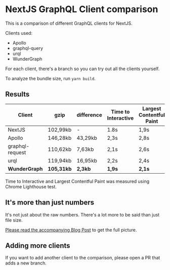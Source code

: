 
# NextJS GraphQL Client comparison

This is a comparison of different GraphQL clients for NextJS.

Clients used:

- Apollo
- graphql-query
- urql
- WunderGraph

For each client, there's a branch so you can try out all the clients yourself.

To analyze the bundle size, run `yarn build`.

## Results

Client | gzip | difference | Time to Interactive | Largest Contentful Paint
--- | --- | --- | --- | ---
NextJS | 102,99kb | - | 1.8s | 1,9s
Apollo | 146,28kb | 43,29kb | 2,3s | 2,8s
graphql-request | 110,62kb | 7,63kb | 2,1s | 2,6s
urql | 119,94kb | 16,95kb | 2,2s | 2,4s
**WunderGraph** | **105,31kb** | **2,3kb** | **1,9s** | **2,1s**

Time to Interactive and Largest Contentful Paint was measured using Chrome Lighthouse test.

## It's more than just numbers

It's not just about the raw numbers.
There's a lot more to be said than just file size.

[Please read the accompanying Blog Post](http://wundergraph.com/blog/the_most_powerful_graphql_client_for_the_web_in_just_2kb) to get the full picture.

## Adding more clients

If you want to add another client to the comparison,
please open a PR that adds a new branch.
